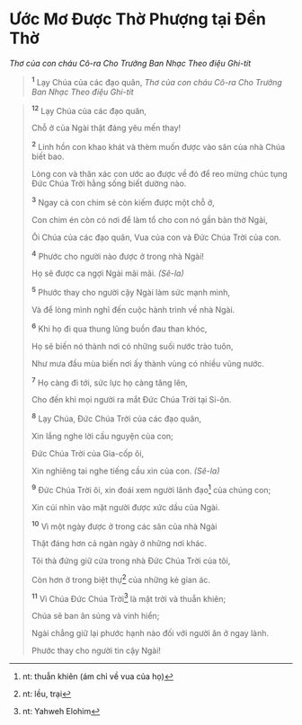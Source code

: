 # Ước Mơ Ðược Thờ Phượng tại Ðền Thờ

_Thơ của con cháu Cô-ra Cho Trưởng Ban Nhạc Theo điệu Ghi-tít_

> <sup><b>1</b></sup> Lạy Chúa của các đạo quân,
> _Thơ của con cháu Cô-ra Cho Trưởng Ban Nhạc Theo điệu Ghi-tít_

> <sup><b>12</b></sup> Lạy Chúa của các đạo quân,
>
> Chỗ ở của Ngài thật đáng yêu mến thay!
>
> <sup><b>2</b></sup> Linh hồn con khao khát và thèm muốn được vào sân của nhà Chúa biết bao.
>
> Lòng con và thân xác con ước ao được về đó để reo mừng chúc tụng Ðức Chúa Trời hằng sống biết dường nào.
>
> <sup><b>3</b></sup> Ngay cả con chim sẻ còn kiếm được một chỗ ở,
>
> Con chim én còn có nơi để làm tổ cho con nó gần bàn thờ Ngài,
>
> Ôi Chúa của các đạo quân, Vua của con và Ðức Chúa Trời của con.
>
> <sup><b>4</b></sup> Phước cho người nào được ở trong nhà Ngài!
>
> Họ sẽ được ca ngợi Ngài mãi mãi. _(Sê-la)_
>
> <sup><b>5</b></sup> Phước thay cho người cậy Ngài làm sức mạnh mình,
>
> Và để lòng mình nghĩ đến cuộc hành trình về nhà Ngài.
>
> <sup><b>6</b></sup> Khi họ đi qua thung lũng buồn đau than khóc,
>
> Họ sẽ biến nó thành nơi có những suối nước trào tuôn,
>
> Như mưa đầu mùa biến nơi ấy thành vùng có nhiều vũng nước.
>
> <sup><b>7</b></sup> Họ càng đi tới, sức lực họ càng tăng lên,
>
> Cho đến khi mọi người ra mắt Ðức Chúa Trời tại Si-ôn.
>
> <sup><b>8</b></sup> Lạy Chúa, Ðức Chúa Trời của các đạo quân,
>
> Xin lắng nghe lời cầu nguyện của con;
>
> Ðức Chúa Trời của Gia-cốp ôi,
>
> Xin nghiêng tai nghe tiếng cầu xin của con. _(Sê-la)_
>
> <sup><b>9</b></sup> Ðức Chúa Trời ôi, xin đoái xem người lãnh đạo[^1-83f50cf4-86bb-43c1-9929-c8ab9b0e705d] của chúng con;
>
> Xin cúi nhìn vào mặt người được xức dầu của Ngài.
>
> <sup><b>10</b></sup> Vì một ngày được ở trong các sân của nhà Ngài
>
> Thật đáng hơn cả ngàn ngày ở những nơi khác.
>
> Tôi thà đứng giữ cửa trong nhà Ðức Chúa Trời của tôi,
>
> Còn hơn ở trong biệt thự[^2-83f50cf4-86bb-43c1-9929-c8ab9b0e705d] của những kẻ gian ác.
>
> <sup><b>11</b></sup> Vì Chúa Ðức Chúa Trời[^3-83f50cf4-86bb-43c1-9929-c8ab9b0e705d] là mặt trời và thuẫn khiên;
>
> Chúa sẽ ban ân sủng và vinh hiển;
>
> Ngài chẳng giữ lại phước hạnh nào đối với người ăn ở ngay lành.
>
> Phước thay cho người tin cậy Ngài!

[^1-83f50cf4-86bb-43c1-9929-c8ab9b0e705d]: nt: thuẫn khiên (ám chỉ về vua của họ)

[^2-83f50cf4-86bb-43c1-9929-c8ab9b0e705d]: nt: lều, trại

[^3-83f50cf4-86bb-43c1-9929-c8ab9b0e705d]: nt: Yahweh Elohim
